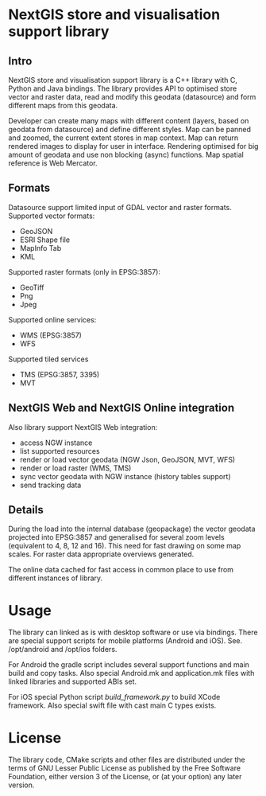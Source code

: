 # NextGIS store and visualisation support library

## Intro

NextGIS store and visualisation support library is a C++ library with C, Python 
and Java bindings. The library provides API to optimised store vector and raster 
data, read and modify this geodata (datasource) and form different maps from 
this geodata.

Developer can create many maps with different content (layers, based on geodata 
from datasource) and define different styles. Map can be panned and zoomed, the 
current extent stores in map context. Map can return rendered images to display 
for user in interface. Rendering optimised for big amount of geodata and use non 
blocking (async) functions. Map spatial reference is Web Mercator.

## Formats

Datasource support limited input of GDAL vector and raster formats. Supported
vector formats:

 * GeoJSON
 * ESRI Shape file
 * MapInfo Tab
 * KML

Supported raster formats (only in EPSG:3857):

 * GeoTiff
 * Png 
 * Jpeg

Supported online services:
    
 * WMS (EPSG:3857)
 * WFS
 
Supported tiled services

 * TMS (EPSG:3857, 3395)
 * MVT

## NextGIS Web and NextGIS Online integration

Also library support NextGIS Web integration: 

 * access NGW instance
 * list supported resources
 * render or load vector geodata (NGW Json, GeoJSON, MVT, WFS) 
 * render or load raster (WMS, TMS)
 * sync vector geodata with NGW instance (history tables support)
 * send tracking data

## Details

During the load into the internal database (geopackage) the vector geodata 
projected into EPSG:3857 and generalised for several zoom levels (equivalent to 
4, 8, 12 and 16). This need for fast drawing on some map scales. For raster data
appropriate overviews generated.

The online data cached for fast access in common place to use from different 
instances of library.

# Usage

The library can linked as is with desktop software or use via bindings. There are 
special support scripts for mobile platforms (Android and iOS). See. /opt/android
and /opt/ios folders.

For Android the gradle script includes several support functions and main build 
and copy tasks. Also special Android.mk and application.mk files with linked
libraries and supported ABIs set.

For iOS special Python script *build_framework.py* to build XCode framework.
Also special swift file with cast main C types exists.

# License

The library code, CMake scripts and other files are distributed under the terms
of GNU Lesser Public License as published by the Free Software Foundation, 
either version 3 of the License, or (at your option) any later version. 
